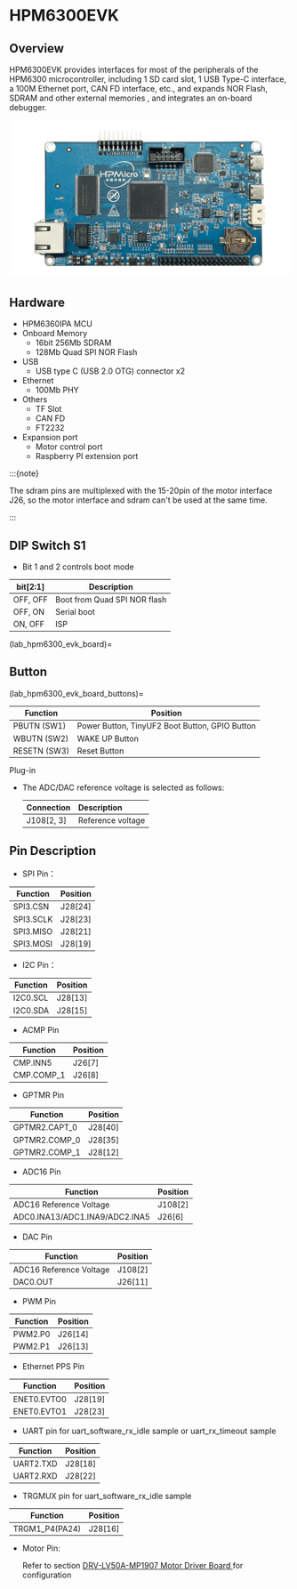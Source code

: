 # HPM6300EVK

## Overview

HPM6300EVK provides interfaces for most of the peripherals of the HPM6300 microcontroller, including 1 SD card slot, 1 USB Type-C interface, a 100M Ethernet port, CAN FD interface, etc., and expands NOR Flash, SDRAM and other external memories , and integrates an on-board debugger.

![hpm6300evk](../../../../assets/sdk/boards/hpm6300evk/hpm6300evk.png "hpm6300evk")

## Hardware

- HPM6360IPA MCU
- Onboard Memory
  - 16bit 256Mb SDRAM
  - 128Mb Quad SPI NOR Flash
- USB
  - USB type C (USB 2.0 OTG) connector x2
- Ethernet
  - 100Mb PHY
- Others
  - TF Slot
  - CAN FD
  - FT2232
- Expansion port
  - Motor control port
  - Raspberry PI extension port

:::{note}

The sdram pins are multiplexed with the 15-20pin of the motor interface J26, so the motor interface and sdram can't be used at the same time.

:::

## DIP Switch S1

- Bit 1 and 2 controls boot mode

| bit[2:1] | Description                  |
| -------- | ---------------------------- |
| OFF, OFF | Boot from Quad SPI NOR flash |
| OFF, ON  | Serial boot                  |
| ON, OFF  | ISP                          |

(lab_hpm6300_evk_board)=

## Button

(lab_hpm6300_evk_board_buttons)=

| Function     | Position                                       |
| ------------ | ---------------------------------------------- |
| PBUTN (SW1)  | Power Button, TinyUF2 Boot Button, GPIO Button |
| WBUTN (SW2)  | WAKE UP Button                                 |
| RESETN (SW3) | Reset Button                                   |

Plug-in

- The ADC/DAC reference voltage is selected as follows:

  | Connection | Description         |
  | ---------- | ------------------- |
  | J108[2, 3]       |  Reference voltage |

## Pin Description

- SPI Pin：

| Function  | Position |
| --------- | -------- |
| SPI3.CSN  | J28[24]  |
| SPI3.SCLK | J28[23]  |
| SPI3.MISO | J28[21]  |
| SPI3.MOSI | J28[19]  |

- I2C Pin：

| Function | Position |
| -------- | -------- |
| I2C0.SCL | J28[13]  |
| I2C0.SDA | J28[15]  |

- ACMP Pin

| Function   | Position |
| ---------- | -------- |
| CMP.INN5   | J26[7]   |
| CMP.COMP_1 | J26[8]   |

- GPTMR Pin

| Function      | Position |
| ------------- | -------- |
| GPTMR2.CAPT_0 | J28[40]  |
| GPTMR2.COMP_0 | J28[35]  |
| GPTMR2.COMP_1 | J28[12]  |

- ADC16 Pin

| Function                       | Position |
| ------------------------------ | -------- |
| ADC16 Reference Voltage        | J108[2]  |
| ADC0.INA13/ADC1.INA9/ADC2.INA5 | J26[6]   |

- DAC Pin

| Function                | Position |
| ----------------------- | -------- |
| ADC16 Reference Voltage | J108[2]  |
| DAC0.OUT                | J26[11]  |

- PWM Pin

| Function | Position |
| -------- | -------- |
| PWM2.P0  | J26[14]  |
| PWM2.P1  | J26[13]  |

- Ethernet PPS Pin

| Function    | Position |
| ----------- | -------- |
| ENET0.EVTO0 | J28[19]  |
| ENET0.EVTO1 | J28[23]  |

- UART pin for uart_software_rx_idle sample or uart_rx_timeout sample

| Function  | Position |
| --------- | -------- |
| UART2.TXD | J28[18]  |
| UART2.RXD | J28[22]  |

- TRGMUX pin for uart_software_rx_idle sample

| Function       | Position |
| -------------- | -------- |
| TRGM1_P4(PA24) | J28[16]  |

- Motor Pin:

  Refer to section [DRV-LV50A-MP1907 Motor Driver Board ](lab_drv_lv50a_mp1907) for configuration
